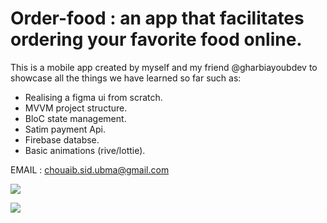 # Order-food : an app that facilitates ordering your favorite food online.
This is a mobile app created by myself and my friend @gharbiayoubdev to showcase all the things we have learned so far such as:
- Realising a figma ui from scratch.
- MVVM project structure.
- BloC state management.
- Satim payment Api.
- Firebase databse.
- Basic animations (rive/lottie).

EMAIL : chouaib.sid.ubma@gmail.com


![](https://komarev.com/ghpvc/?sidChouaib)

![](https://github.com/sidChouaib/Order-food/blob/main/Order-food%20(1).gif)
